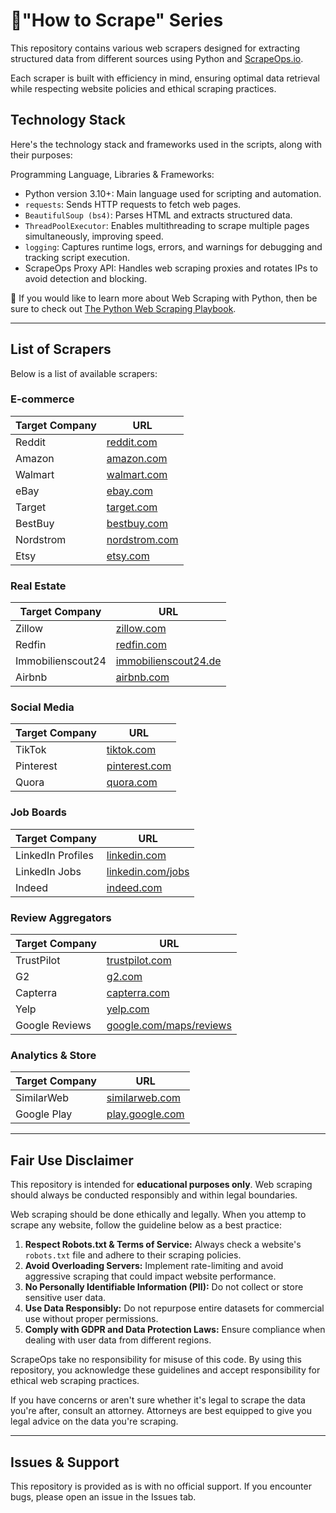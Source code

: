 # 🚀"How to Scrape" Series
This repository contains various web scrapers designed for extracting structured data from different sources using Python and [ScrapeOps.io](https://scrapeops.io/).

Each scraper is built with efficiency in mind, ensuring optimal data retrieval while respecting website policies and ethical scraping practices.


## Technology Stack
Here's the technology stack and frameworks used in the scripts, along with their purposes:

Programming Language, Libraries & Frameworks:
- Python version 3.10+: Main language used for scripting and automation.
- `requests`: Sends HTTP requests to fetch web pages.
- `BeautifulSoup (bs4)`: Parses HTML and extracts structured data.
- `ThreadPoolExecutor`: Enables multithreading to scrape multiple pages simultaneously, improving speed.
- `logging`: Captures runtime logs, errors, and warnings for debugging and tracking script execution.
- ScrapeOps Proxy API: Handles web scraping proxies and rotates IPs to avoid detection and blocking.


📖 If you would like to learn more about Web Scraping with Python, then be sure to check out [The Python Web Scraping Playbook](https://scrapeops.io/python-web-scraping-playbook/).

---

## List of Scrapers
Below is a list of available scrapers:


### E-commerce

| **Target Company**    | **URL**                        |
|-----------------------|--------------------------------|
| Reddit                | [reddit.com](https://www.reddit.com/)        |
| Amazon                | [amazon.com](https://www.amazon.com/)        |
| Walmart               | [walmart.com](https://www.walmart.com/)       |
| eBay                  | [ebay.com](https://www.ebay.com/)         |
| Target                | [target.com](https://www.target.com/)       |
| BestBuy               | [bestbuy.com](https://www.bestbuy.com/)      |
| Nordstrom             | [nordstrom.com](https://www.nordstrom.com/)    |
| Etsy                  | [etsy.com](https://www.etsy.com/)         |

### Real Estate


| **Target Company**    | **URL**                        |
|-----------------------|--------------------------------|
| Zillow                | [zillow.com](https://www.zillow.com/)       |
| Redfin                | [redfin.com](https://www.redfin.com/)       |
| Immobilienscout24     | [immobilienscout24.de](https://www.immobilienscout24.de/) |
| Airbnb                | [airbnb.com](https://www.airbnb.com/)       |

### Social Media


| **Target Company**    | **URL**                        |
|-----------------------|--------------------------------|
| TikTok                | [tiktok.com](https://www.tiktok.com/)       |
| Pinterest             | [pinterest.com](https://www.pinterest.com/)    |
| Quora                 | [quora.com](https://www.quora.com/)        |


### Job Boards


| **Target Company**    | **URL**                        |
|-----------------------|--------------------------------|
| LinkedIn Profiles     | [linkedin.com](https://www.linkedin.com/)     |
| LinkedIn Jobs         | [linkedin.com/jobs](https://www.linkedin.com/jobs/)|
| Indeed                | [indeed.com](https://www.indeed.com/)       |



### Review Aggregators

| **Target Company**    | **URL**                        |
|-----------------------|--------------------------------|
| TrustPilot            | [trustpilot.com](https://www.trustpilot.com/)   |
| G2                    | [g2.com](https://www.g2.com/)           |
| Capterra              | [capterra.com](https://www.capterra.com/)     |
| Yelp                  | [yelp.com](https://www.yelp.com/)         |
| Google Reviews        | [google.com/maps/reviews](https://www.google.com/reviews/) |



### Analytics & Store

| **Target Company**    | **URL**                        |
|-----------------------|--------------------------------|
| SimilarWeb            | [similarweb.com](https://www.similarweb.com/)   |
| Google Play           | [play.google.com](https://play.google.com/)      |


---

## Fair Use Disclaimer
This repository is intended for **educational purposes only**. Web scraping should always be conducted responsibly and within legal boundaries.

Web scraping should be done ethically and legally. When you attemp to scrape any website, follow the guideline below as a best practice: 

1. **Respect Robots.txt & Terms of Service:** Always check a website's `robots.txt` file and adhere to their scraping policies.
2. **Avoid Overloading Servers:** Implement rate-limiting and avoid aggressive scraping that could impact website performance.
3. **No Personally Identifiable Information (PII):** Do not collect or store sensitive user data.
4. **Use Data Responsibly:** Do not repurpose entire datasets for commercial use without proper permissions.
5. **Comply with GDPR and Data Protection Laws:** Ensure compliance when dealing with user data from different regions.

ScrapeOps take no responsibility for misuse of this code. By using this repository, you acknowledge these guidelines and accept responsibility for ethical web scraping practices.

If you have concerns or aren't sure whether it's legal to scrape the data you're after, consult an attorney. Attorneys are best equipped to give you legal advice on the data you're scraping.


---

## Issues & Support
This repository is provided as is with no official support. If you encounter bugs, please open an issue in the Issues tab.


